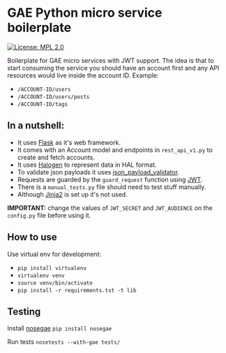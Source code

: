 # GAE Python micro service boilerplate

[![License: MPL 2.0](https://img.shields.io/badge/License-MPL%202.0-brightgreen.svg)](https://opensource.org/licenses/MPL-2.0)

Boilerplate for GAE micro services with JWT support.
The idea is that to start consuming the service you should have an account first and any API resources would live inside the account ID.
Example: 
- `/ACCOUNT-ID/users`
- `/ACCOUNT-ID/users/posts`
- `/ACCOUNT-ID/tags`

## In a nutshell:

* It uses [Flask](http://flask.pocoo.org/) as it's web framework.
* It comes with an Account model and endpoints in `rest_api_v1.py` to create and fetch accounts.
* It uses [Halogen](https://pypi.python.org/pypi/halogen) to represent data in HAL format.
* To validate json payloads it uses [json_payload_validator](https://pypi.org/project/json_payload_validator/).
* Requests are guarded by the `guard_request` function using [JWT](https://pyjwt.readthedocs.io/en/latest/).
* There is a `manual_tests.py` file should need to test stuff manually.
* Although [Jinja2](http://jinja.pocoo.org/docs/dev/) is set up it's not used.

**IMPORTANT:** change the values of `JWT_SECRET` and `JWT_AUDIENCE` on the `config.py` file before using it.

## How to use

Use virtual env for development:
- `pip install virtualenv`
- `virtualenv venv`
- `source venv/bin/activate`
- `pip install -r requirements.txt -t lib`

## Testing

Install [nosegae](https://pypi.org/project/NoseGAE/) `pip install nosegae`

Run tests `nosetests --with-gae tests/`
